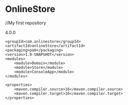 # OnlineStore
//My first repository

<?xml version="1.0" encoding="UTF-8"?>
<project xmlns="http://maven.apache.org/POM/4.0.0"
         xmlns:xsi="http://www.w3.org/2001/XMLSchema-instance"
         xsi:schemaLocation="http://maven.apache.org/POM/4.0.0 http://maven.apache.org/xsd/maven-4.0.0.xsd">
    <modelVersion>4.0.0</modelVersion>

    <groupId>com.onlinestore</groupId>
    <artifactId>onlineStore</artifactId>
    <packaging>pom</packaging>
    <version>1.0-SNAPSHOT</version>
    <modules>
        <module>Domain</module>
        <module>Store</module>
        <module>ConsoleApp</module>
    </modules>

    <properties>
        <maven.compiler.source>16</maven.compiler.source>
        <maven.compiler.target>16</maven.compiler.target>
    </properties>

</project>
